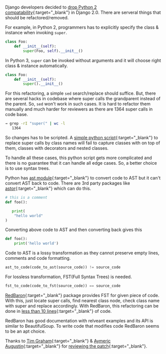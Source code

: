 <!--
.. title: Refactoring Django With Full Syntax Tree
.. slug: refactoring-django-with-fst
.. date: 2017-01-29 17:51:37 UTC
.. tags: python, django, featured
.. category: python
.. link:
.. description: Writing python code to modify code using Full Syntax Trees
.. type: text
-->

Django developers decided to [drop Python 2 compatability][1]{:target="_blank"} in Django 2.0. There are serveral things that should be refactored/removed.

For example, in Python 2, programmers has to explicitly specify the class & instance when invoking `super`.

```python
class Foo:
    def __init__(self):
        super(Foo, self).__init__()
```

In Python 3, `super` can be invoked without arguments and it will choose right class & instance automatically.

```python
class Foo:
    def __init__(self):
        super().__init__()
```

For this refactoring, a simple `sed` search/replace should suffice. But, there are several hacks in codebase where super calls the grandparent instead of the parent. So, `sed` won't work in such cases. It is hard to refactor them manually and much harder for reviewers as there are 1364 super calls in code base.

```sh
→ grep -rI "super(" | wc -l
   1364
```

So changes has to be scripted. A [simple python script][2]{:target="_blank"} to replace super calls by class names will fail to capture classes with on top of them, classes with decorators and nested classes.

To handle all these cases, this python script gets more complicated and there is no guarantee that it can handle all edge cases. So, a better choice is to use syntax trees.

Python has [ast module][3]{:target="_blank"} to convert code to AST but it can't convert AST back to code. There are 3rd party packages like [astor](https://pypi.python.org/pypi/astor){:target="_blank"} which can do this.


```python
# this is a comment
def foo():

   print(
    "hello world"
)
```

Converting above code to AST and then converting back gives this

```python
def foo():
    print('hello world')
```

Code to AST is a lossy transformation as they cannot preserve empty lines, comments and code formatting.

```python
ast_to_code(code_to_ast(source_code)) != source_code
```

For lossless transformation, FST(Full Syntax Trees) is needed.

```python
fst_to_code(code_to_fst(source_code)) == source_code
```

[RedBaron][5]{:target="_blank"} package provides FST for given piece of code. With this, just locate super calls, find nearest class node, check class name with super and replace accordingly. With RedBaron, this refactoring can be done in [less than 10 lines][6]{:target="_blank"} of code.

RedBaron has good documentation with relveant examples and its API is similar to BeautifulSoup. To write code that modifies code RedBaron seems to be an apt choice.

Thanks to [Tim Graham](https://github.com/timgraham){:target="_blank"} & [Aymeric Augustin](https://github.com/aaugustin){:target="_blank"} for [reviewing the patch](https://github.com/django/django/pull/7905/commits/d6eaf7c0183cd04b78f2a55e1d60bb7e59598310){:target="_blank"}.

[1]: https://code.djangoproject.com/ticket/23919
[2]: https://github.com/ChillarAnand/01/blob/master/python/super_exp.py
[3]: https://docs.python.org/3/library/ast.html
[4]: https://github.com/PyCQA/baron
[5]: https://github.com/PyCQA/redbaron
[6]: https://github.com/ChillarAnand/01/blob/master/python/redbaron_super.py
